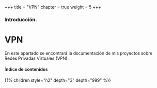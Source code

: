 +++
title = "VPN"
chapter = true
weight = 5
+++

### Introducción.

# VPN

En este apartado se encontrará la documentación de mis proyectos sobre Redes Privadas Virtuales (VPN).

#### Índice de contenidos

{{% children style="h2" depth="3" depth="999" %}}
